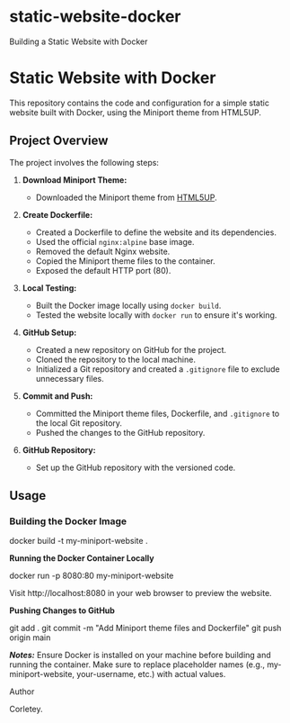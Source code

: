 # static-website-docker
Building a Static Website with Docker

# Static Website with Docker

This repository contains the code and configuration for a simple static website built with Docker, using the Miniport theme from HTML5UP.

## Project Overview

The project involves the following steps:

1. **Download Miniport Theme:**
   - Downloaded the Miniport theme from [HTML5UP](https://html5up.net/miniport).

2. **Create Dockerfile:**
   - Created a Dockerfile to define the website and its dependencies.
   - Used the official `nginx:alpine` base image.
   - Removed the default Nginx website.
   - Copied the Miniport theme files to the container.
   - Exposed the default HTTP port (80).

3. **Local Testing:**
   - Built the Docker image locally using `docker build`.
   - Tested the website locally with `docker run` to ensure it's working.

4. **GitHub Setup:**
   - Created a new repository on GitHub for the project.
   - Cloned the repository to the local machine.
   - Initialized a Git repository and created a `.gitignore` file to exclude unnecessary files.

5. **Commit and Push:**
   - Committed the Miniport theme files, Dockerfile, and `.gitignore` to the local Git repository.
   - Pushed the changes to the GitHub repository.

6. **GitHub Repository:**
   - Set up the GitHub repository with the versioned code.

## Usage

### Building the Docker Image
docker build -t my-miniport-website .

**Running the Docker Container Locally**

docker run -p 8080:80 my-miniport-website

Visit http://localhost:8080 in your web browser to preview the website.

**Pushing Changes to GitHub**

git add .
git commit -m "Add Miniport theme files and Dockerfile"
git push origin main


_**Notes:**_
Ensure Docker is installed on your machine before building and running the container.
Make sure to replace placeholder names (e.g., my-miniport-website, your-username, etc.) with actual values.

Author

Corletey.

